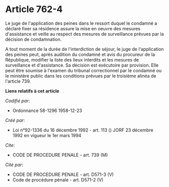 # Article 762-4

Le juge de l'application des peines dans le ressort duquel le condamné a déclaré fixer sa résidence assure la mise en oeuvre
des mesures d'assistance et veille au respect des mesures de surveillance prévues par la décision de condamnation.

A tout moment de la durée de l'interdiction de séjour, le juge de l'application des peines peut, après audition du condamné
et avis du procureur de la République, modifier la liste des lieux interdits et les mesures de surveillance et d'assistance.
Sa décision est exécutoire par provision. Elle peut être soumise à l'examen du tribunal correctionnel par le condamné ou le
ministère public dans les conditions prévues par le troisième alinéa de l'article 739.

**Liens relatifs à cet article**

_Codifié par_:

  - Ordonnance 58-1296 1958-12-23

_Créé par_:

  - Loi n°92-1336 du 16 décembre 1992 - art. 113 () JORF 23 décembre 1992 en vigueur le 1er mars 1994

_Cite_:

  - CODE DE PROCEDURE PENALE - art. 739 (M)

_Cité par_:

  - CODE DE PROCEDURE PENALE - art. D571-3 (V)
  - Code de procédure pénale - art. D571-2 (V)
